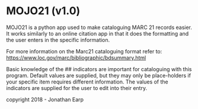 # MOJO21 (v1.0)
MOJO21 is a python app used to make cataloguing MARC 21 records easier. It works similarly to an 
online citation app in that it does the formatting and the user enters in the specific information.

For more information on the Marc21 cataloguing format refer to: 
https://www.loc.gov/marc/bibliographic/bdsummary.html

Basic knowledge of the ## indicators are important for cataloguing with this program. Default values are supplied, but they may only be place-holders if your specific item requires different information. The values of the indicators are supplied for the user to edit into their entry. 

copyright 2018 - Jonathan Earp

